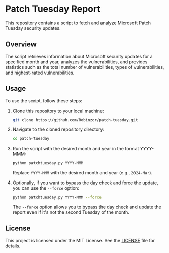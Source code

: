 # Patch Tuesday Report

This repository contains a script to fetch and analyze Microsoft Patch Tuesday security updates.

## Overview

The script retrieves information about Microsoft security updates for a specified month and year, analyzes the vulnerabilities, and provides statistics such as the total number of vulnerabilities, types of vulnerabilities, and highest-rated vulnerabilities.

## Usage

To use the script, follow these steps:

1. Clone this repository to your local machine:

    ```bash
    git clone https://github.com/Robinzor/patch-tuesday.git
    ```

2. Navigate to the cloned repository directory:

    ```bash
    cd patch-tuesday
    ```

3. Run the script with the desired month and year in the format YYYY-MMM:

    ```bash
    python patchtuesday.py YYYY-MMM
    ```

    Replace `YYYY-MMM` with the desired month and year (e.g., `2024-Mar`).

4. Optionally, if you want to bypass the day check and force the update, you can use the `--force` option:

    ```bash
    python patchtuesday.py YYYY-MMM --force
    ```

    The `--force` option allows you to bypass the day check and update the report even if it's not the second Tuesday of the month.

## License

This project is licensed under the MIT License. See the [LICENSE](LICENSE) file for details.

